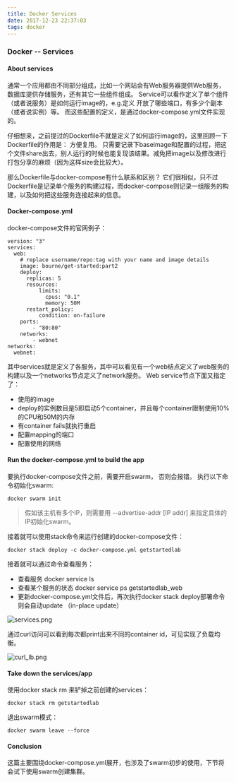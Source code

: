 ```yaml
---
title: Docker Services
date: 2017-12-23 22:37:03
tags: docker
---
```


### Docker -- Services

#### About services

通常一个应用都由不同部分组成，比如一个网站会有Web服务器提供Web服务，数据库提供存储服务，还有其它一些组件组成。 Service可以看作定义了单个组件（或者说服务）是如何运行image的，e.g.定义 开放了哪些端口，有多少个副本（或者说实例）等。 而这些配置的定义，是通过docker-compose.yml文件实现的。

仔细想来，之前提过的Dockerfile不就是定义了如何运行image的，这里回顾一下Dockerfile的作用是： 方便复用。 只需要记录下baseimage和配置的过程，把这个文件share出去，别人运行的时候也能复现该结果。减免把image以及修改进行打包分享的麻烦（因为这样size会比较大）。

那么Dockerfile与docker-compose有什么联系和区别？ 它们很相似，只不过Dockerfile是记录单个服务的构建过程，而docker-compose则记录一组服务的构建，以及如何把这些服务连接起来的信息。


#### Docker-compose.yml

docker-compose文件的官网例子：

    version: "3"
    services:
      web:
        # replace username/repo:tag with your name and image details
        image: bourne/get-started:part2
        deploy:
          replicas: 5
          resources:
              limits:
                cpus: "0.1"
                memory: 50M
          restart_policy:
              condition: on-failure
        ports:
            - "80:80"
        networks:
            - webnet
    networks:
      webnet:

其中services就是定义了各服务，其中可以看见有一个web结点定义了web服务的构建以及一个networks节点定义了network服务。  Web service节点下面又指定了：
* 使用的image
* deploy的实例数目是5即启动5个container，并且每个container限制使用10%的CPU和50M的内存
* 有container fails就执行重启
* 配置mapping的端口
* 配置使用的网络


#### Run the docker-compose.yml to build the app

要执行docker-compose文件之前，需要开启swarm， 否则会报错。 执行以下命令初始化swarm:

    docker swarm init

> 假如该主机有多个IP，则需要用 --advertise-addr [IP addr] 来指定具体的IP初始化swarm。

接着就可以使用stack命令来运行创建的docker-compose文件：

    docker stack deploy -c docker-compose.yml getstartedlab

接着就可以通过命令查看服务：
* 查看服务
    docker service ls
* 查看某个服务的状态
    docker service ps getstartedlab_web
* 更新docker-compose.yml文件后，再次执行docker stack deploy部署命令则会自动update （in-place update）

![services.png](services.png)

通过curl访问可以看到每次都print出来不同的container id，可见实现了负载均衡。

![curl_lb.png](curl_lb.png)


#### Take down the services/app

使用docker stack rm 来铲掉之前创建的services：
    
    docker stack rm getstartedlab

退出swarm模式：

    docker swarm leave --force


#### Conclusion

这篇主要围绕docker-compose.yml展开，也涉及了swarm初步的使用，下节将会试下使用swarm创建集群。




